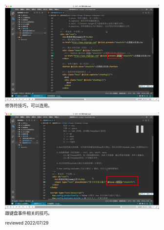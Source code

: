 ![](./img/2022-07-13-18-40-11.png)  
修饰符技巧，可以连用。

![](./img/2022-07-13-18-41-43.png)  
跟键盘事件相关的技巧。

reviewed 2022/07/29
